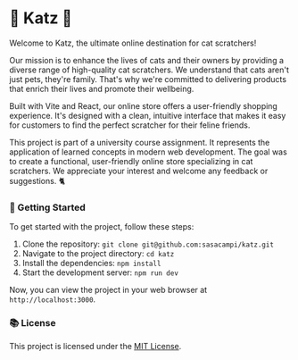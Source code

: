 # 🐾 Katz 🐾

Welcome to Katz, the ultimate online destination for cat scratchers!

Our mission is to enhance the lives of cats and their owners by providing a diverse range of high-quality cat scratchers. We understand that cats aren't just pets, they're family. That's why we're committed to delivering products that enrich their lives and promote their wellbeing.

Built with Vite and React, our online store offers a user-friendly shopping experience. It's designed with a clean, intuitive interface that makes it easy for customers to find the perfect scratcher for their feline friends.

This project is part of a university course assignment. It represents the application of learned concepts in modern web development. The goal was to create a functional, user-friendly online store specializing in cat scratchers. We appreciate your interest and welcome any feedback or suggestions. 🐈

### 🚀 Getting Started

To get started with the project, follow these steps:

1. Clone the repository: `git clone git@github.com:sasacampi/katz.git`
2. Navigate to the project directory: `cd katz`
3. Install the dependencies: `npm install`
4. Start the development server: `npm run dev`

Now, you can view the project in your web browser at `http://localhost:3000`.

### 📚 License

This project is licensed under the [MIT License](LICENSE).
